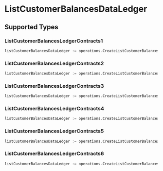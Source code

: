 # ListCustomerBalancesDataLedger


## Supported Types

### ListCustomerBalancesLedgerContracts1

```go
listCustomerBalancesDataLedger := operations.CreateListCustomerBalancesDataLedgerListCustomerBalancesLedgerContracts1(operations.ListCustomerBalancesLedgerContracts1{/* values here */})
```

### ListCustomerBalancesLedgerContracts2

```go
listCustomerBalancesDataLedger := operations.CreateListCustomerBalancesDataLedgerListCustomerBalancesLedgerContracts2(operations.ListCustomerBalancesLedgerContracts2{/* values here */})
```

### ListCustomerBalancesLedgerContracts3

```go
listCustomerBalancesDataLedger := operations.CreateListCustomerBalancesDataLedgerListCustomerBalancesLedgerContracts3(operations.ListCustomerBalancesLedgerContracts3{/* values here */})
```

### ListCustomerBalancesLedgerContracts4

```go
listCustomerBalancesDataLedger := operations.CreateListCustomerBalancesDataLedgerListCustomerBalancesLedgerContracts4(operations.ListCustomerBalancesLedgerContracts4{/* values here */})
```

### ListCustomerBalancesLedgerContracts5

```go
listCustomerBalancesDataLedger := operations.CreateListCustomerBalancesDataLedgerListCustomerBalancesLedgerContracts5(operations.ListCustomerBalancesLedgerContracts5{/* values here */})
```

### ListCustomerBalancesLedgerContracts6

```go
listCustomerBalancesDataLedger := operations.CreateListCustomerBalancesDataLedgerListCustomerBalancesLedgerContracts6(operations.ListCustomerBalancesLedgerContracts6{/* values here */})
```

